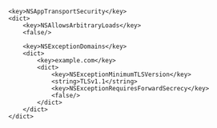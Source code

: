 
    <key>NSAppTransportSecurity</key>
    <dict>
        <key>NSAllowsArbitraryLoads</key>
        <false/>

        <key>NSExceptionDomains</key>
        <dict>
            <key>example.com</key>
            <dict>
                <key>NSExceptionMinimumTLSVersion</key>
                <string>TLSv1.1</string>
                <key>NSExceptionRequiresForwardSecrecy</key>
                <false/>
            </dict>
        </dict>
    </dict>
